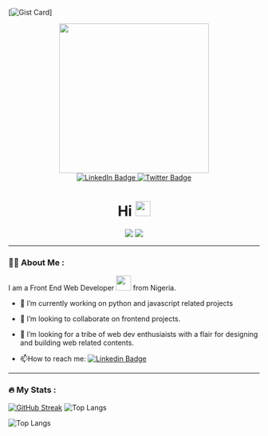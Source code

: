 [![Gist Card](https://github-readme-stats.vercel.app/api/gist?id=bbfce31e0217a3689c8d961a356cb10d)]
<div id="header" align="center">
  <img src="https://media.giphy.com/media/igRW3jH2LcCVzMqi5F/giphy.gif" width="300"/>
</div>
<div id="badges"  align="center"> 
  <a href="https://www.linkedin.com/in/adesheye-akalla-81b834281/">
    <img src="https://img.shields.io/badge/LinkedIn-blue?style=for-the-badge&logo=linkedin&logoColor=white" alt="LinkedIn Badge"/>
  </a>
  <a href="https://twitter.com/ConceiveXCreate">
    <img src="https://img.shields.io/badge/Twitter-blue?style=for-the-badge&logo=twitter&logoColor=white" alt="Twitter Badge"/>
  </a>
</div>
<div id="count"  align="center">
   <img src="https://komarev.com/ghpvc/?username=thefelainme&style=flat-square&color=blue" alt=""/>
  <h1>
  Hi
  <img src="https://media.giphy.com/media/hvRJCLFzcasrR4ia7z/giphy.gif" width="30px"/>
</h1>
</div>
<div align="center">
  <img src="https://media.giphy.com/media/v1.Y2lkPTc5MGI3NjExdjRlMWlxN3Q4Y3J3eDFpajV0Y25lczBrOXF1M3VyczdoYmYyMXJnZiZlcD12MV9pbnRlcm5hbF9naWZfYnlfaWQmY3Q9dHM/ZDTbix65Me1YDNLDF3/giphy.gif"/>
    <img src="https://media.giphy.com/media/v1.Y2lkPTc5MGI3NjExMW4yNDc1d29raWk2ZHMzM2IweHhhaGN6cjdqbzhjZTRiNW81OGllcCZlcD12MV9pbnRlcm5hbF9naWZfYnlfaWQmY3Q9cw/3iyKHMIKg5VWG6qHUm/giphy.gif"/>
</div>

---

### :man_technologist: About Me :
I am a Front End Web Developer <img src="https://media.giphy.com/media/WUlplcMpOCEmTGBtBW/giphy.gif" width="30"> from Nigeria.
- 🔭 I’m currently working on python and javascript related projects

- 👯 I’m looking to collaborate on frontend projects.

- 🤔 I’m looking for a tribe of web dev enthusiaists with a flair for designing and building web related contents.

- :mailbox:How to reach me: [![Linkedin Badge](https://img.shields.io/badge/-Adesheye-blue?style=flat&logo=Linkedin&logoColor=white)](https://www.linkedin.com/in/adesheye/)

---
### :fire: My Stats :
  [![GitHub Streak](https://github-readme-streak-stats.herokuapp.com?user=thefelainme&theme=highcontrast&border_radius=5.4&date_format=M%20j%5B%2C%20Y%5D)](https://git.io/streak-stats)
  ![Top Langs](https://github-readme-stats.vercel.app/api/top-langs/?username=thefelainme&size_weight=0.5&count_weight=0.5)

  ![Top Langs](https://github-readme-stats.vercel.app/api/top-langs/?username=anuraghazra&hide_progress=true)



